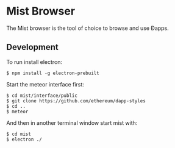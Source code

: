# Mist Browser

The Mist browser is the tool of choice to browse and use Ðapps.


## Development

To run install electron:

    $ npm install -g electron-prebuilt

Start the meteor interface first:

    $ cd mist/interface/public
    $ git clone https://github.com/ethereum/dapp-styles
    $ cd ..
    $ meteor

And then in another terminal window start mist with:

    $ cd mist
    $ electron ./